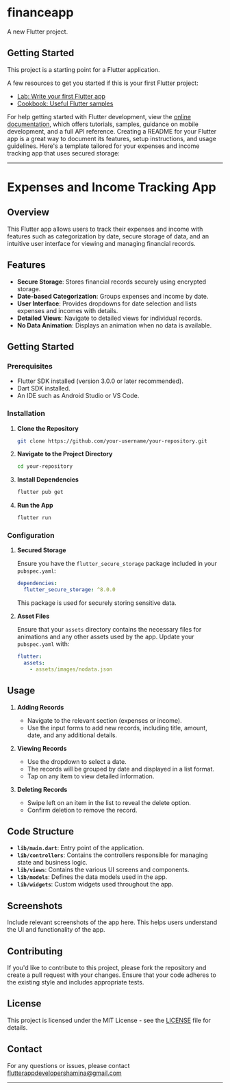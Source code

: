 # financeapp

A new Flutter project.

## Getting Started

This project is a starting point for a Flutter application.

A few resources to get you started if this is your first Flutter project:

- [Lab: Write your first Flutter app](https://docs.flutter.dev/get-started/codelab)
- [Cookbook: Useful Flutter samples](https://docs.flutter.dev/cookbook)

For help getting started with Flutter development, view the
[online documentation](https://docs.flutter.dev/), which offers tutorials,
samples, guidance on mobile development, and a full API reference.
Creating a README for your Flutter app is a great way to document its features, setup instructions, and usage guidelines. Here's a template tailored for your expenses and income tracking app that uses secured storage:

---

# Expenses and Income Tracking App

## Overview

This Flutter app allows users to track their expenses and income with features such as categorization by date, secure storage of data, and an intuitive user interface for viewing and managing financial records.

## Features

- **Secure Storage**: Stores financial records securely using encrypted storage.
- **Date-based Categorization**: Groups expenses and income by date.
- **User Interface**: Provides dropdowns for date selection and lists expenses and incomes with details.
- **Detailed Views**: Navigate to detailed views for individual records.
- **No Data Animation**: Displays an animation when no data is available.

## Getting Started

### Prerequisites

- Flutter SDK installed (version 3.0.0 or later recommended).
- Dart SDK installed.
- An IDE such as Android Studio or VS Code.

### Installation

1. **Clone the Repository**

   ```bash
   git clone https://github.com/your-username/your-repository.git
   ```

2. **Navigate to the Project Directory**

   ```bash
   cd your-repository
   ```

3. **Install Dependencies**

   ```bash
   flutter pub get
   ```

4. **Run the App**

   ```bash
   flutter run
   ```

### Configuration

1. **Secured Storage**

   Ensure you have the `flutter_secure_storage` package included in your `pubspec.yaml`:

   ```yaml
   dependencies:
     flutter_secure_storage: ^8.0.0
   ```

   This package is used for securely storing sensitive data.

2. **Asset Files**

   Ensure that your `assets` directory contains the necessary files for animations and any other assets used by the app. Update your `pubspec.yaml` with:

   ```yaml
   flutter:
     assets:
       - assets/images/nodata.json
   ```

## Usage

1. **Adding Records**

   - Navigate to the relevant section (expenses or income).
   - Use the input forms to add new records, including title, amount, date, and any additional details.
   
2. **Viewing Records**

   - Use the dropdown to select a date.
   - The records will be grouped by date and displayed in a list format.
   - Tap on any item to view detailed information.

3. **Deleting Records**

   - Swipe left on an item in the list to reveal the delete option.
   - Confirm deletion to remove the record.

## Code Structure

- **`lib/main.dart`**: Entry point of the application.
- **`lib/controllers`**: Contains the controllers responsible for managing state and business logic.
- **`lib/views`**: Contains the various UI screens and components.
- **`lib/models`**: Defines the data models used in the app.
- **`lib/widgets`**: Custom widgets used throughout the app.

## Screenshots

Include relevant screenshots of the app here. This helps users understand the UI and functionality of the app.

## Contributing

If you'd like to contribute to this project, please fork the repository and create a pull request with your changes. Ensure that your code adheres to the existing style and includes appropriate tests.

## License

This project is licensed under the MIT License - see the [LICENSE](LICENSE) file for details.

## Contact

For any questions or issues, please contact flutterappdevelopershamina@gmail.com

---

